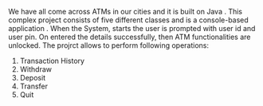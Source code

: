 We have all come across ATMs in our cities and it is built on Java . This complex project consists of five different classes
and is a console-based application . When the System, starts the user is prompted with user id and user pin. On entered the details successfully, then ATM functionalities are unlocked. The projrct allows to perform following operations:
1. Transaction History
2. Withdraw
3. Deposit
4. Transfer
5. Quit
